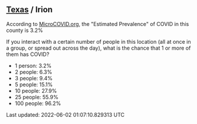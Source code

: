
## [Texas](/united-states/texas) / Irion

According to [MicroCOVID.org](http://microcovid.org),
the "Estimated Prevalence" of COVID in this county is 3.2%

If you interact with a certain number of people in this location
(all at once in a group, or spread out across the day), what is the chance that
1 or more of them has COVID?

- 1 person: 3.2%
- 2 people: 6.3%
- 3 people: 9.4%
- 5 people: 15.1%
- 10 people: 27.9%
- 25 people: 55.9%
- 100 people: 96.2%

Last updated: 2022-06-02 01:07:10.829313 UTC
